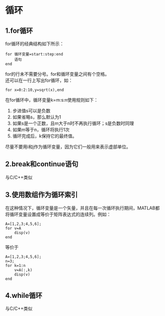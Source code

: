 # 循环
## 1.for循环
for循环的经典结构如下所示：
```
for 循环变量=start:step:end
    语句
end
```
for的行未不需要分号。for和循环变量之间有个空格。<br>
还可以在一行上写出for循环，如：
```
for x=0:2:10,y=sqrt(x),end
```

在for循环中，循环变量k=m:s:n使用规则如下：
1. 步进值s可以是负数
2. 如果省略s，那么默认为1
3. 如果s是一个正数，且m大于n时不再执行循环；s是负数时同理
4. 如果m等于n，循环将执行1次
5. 循环完成后，k保持它的最终值。<br>

尽量不要用i和j作为循环变量，因为它们一般用来表示虚部单位。

## 2.break和continue语句
与C/C++类似

## 3.使用数组作为循环索引
在这种情况下，循环变量是一个矢量，并且在每一次循环执行期间，MATLAB都将循环变量设置成等价于矩阵表达式的连续列。例如：
```
A=[1,2,3;4,5,6];
for v=A
    disp(v)
end
```
等价于
```
A=[1,2,3;4,5,6];
n=3;
for k=1:n
    v=A(:,k)
    disp(v)
end
```

## 4.while循环
与C/C++类似